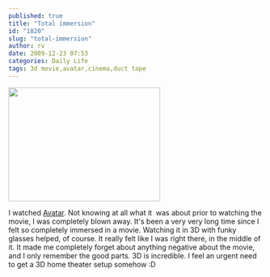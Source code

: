 ```yaml
---
published: true
title: "Total immersion"
id: "1820"
slug: "total-immersion"
author: rv
date: 2009-12-23 07:53
categories: Daily Life
tags: 3d movie,avatar,cinema,duct tape
---
```

<a href="https://s3.amazonaws.com/cfwblog/uploads/2009/12/img_0192.jpg"><img class="aligncenter size-medium wp-image-1821" title="IMG_0192" src="https://s3.amazonaws.com/cfwblog/uploads/2009/12/img_0192.jpg?w=300" alt="" width="300" height="225" /></a>

I watched <a href="http://www.imdb.com/title/tt0499549/" target="_blank">Avatar</a>. Not knowing at all what it  was about prior to watching the movie, I was completely blown away. It's been a very very long time since I felt so completely immersed in a movie. Watching it in 3D with funky glasses helped, of course. It really felt like I was right there, in the middle of it. It made me completely forget about anything negative about the movie, and I only remember the good parts. 3D is incredible. I feel an urgent need to get a 3D home theater setup somehow :D